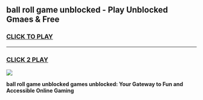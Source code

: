 
## ball roll game unblocked - Play Unblocked Gmaes & Free
<h3>
<a href="https://premium.freeplayer.one?title=ball_roll_game_unblocked&ref=20F">CLICK TO PLAY</a></h3>
<hr>

<h3>
<a href="https://premium.freeplayer.one?title=ball_roll_game_unblocked&ref=20F">CLICK 2 PLAY</a>
  
</h3>

<a href="https://premium.freeplayer.one?title=ball_roll_game_unblocked&ref=20F/"><img src="https://clearcache.store/games.png"></a>


**ball roll game unblocked games unblocked: Your Gateway to Fun and Accessible Online Gaming**
